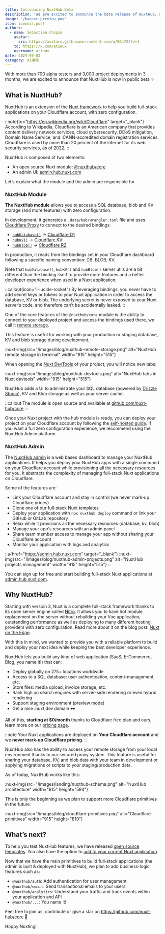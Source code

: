 ```yaml
---
title: Introducing NuxtHub Beta
description: 'We are excited to announce the beta release of NuxtHub, a new way to build full-stack Nuxt applications globally with zero configuration.'
image: '/banner-preview.png'
icon: iconoir:post
authors:
  - name: Sebastien Chopin
    avatar:
      src: https://avatars.githubusercontent.com/u/904724?v=4
    to: https://x.com/atinux
    username: atinux
date: 2024-06-03
category: AI编程
---
```


With more than 700 alpha testers and 3,000 project deployments in 3 months, we are excited to announce that NuxtHub is now in public beta :sparkles:

## What is NuxtHub?

NuxtHub is an extension of the [Nuxt framework](https://nuxt.com) to help you build full-stack applications on your Cloudflare account, with zero configuration.

::note{to="https://en.wikipedia.org/wiki/Cloudflare" target="_blank"}
According to Wikipedia, Cloudflare is an American company that provides content delivery network services, cloud cybersecurity, DDoS mitigation, Domain Name Service, and ICANN-accredited domain registration services. Cloudflare is used by more than 20 percent of the Internet for its web security services, as of 2022.
::

NuxtHub is composed of two elements:
- An open source Nuxt module: [@nuxthub/core](https://github.com/nuxt-hub/core)
- An admin UI: [admin.hub.nuxt.com](https://admin.hub.nuxt.com)

Let’s explain what the module and the admin are responsible for.

### NuxtHub Module

**The NuxtHub module** allows you to access a SQL database, blob and KV storage (and more features) with zero configuration.

In development, it generates a `.data/hub/wrangler.toml` file and uses [Cloudflare Proxy](https://developers.cloudflare.com/workers/wrangler/api/#getplatformproxy) to connect to the desired bindings:
- [`hubDatabase()`](/docs/features/database) -> [Cloudflare D1](https://www.cloudflare.com/developer-platform/d1/)
- [`hubKV()`](/docs/features/kv) -> [Cloudflare KV](https://www.cloudflare.com/developer-platform/workers-kv/)
- [`hubBlob()`](/docs/features/blob) -> [Cloudflare R2](https://www.cloudflare.com/developer-platform/r2/)

In production, it reads from the bindings set in your Cloudflare dashboard following a specific naming convention: DB, BLOB, KV.

Note that `hubDatabase()`, `hubKV()` and `hubBlob()` server utils are a bit different than the binding itself to provide more features and a better developer experience when used in a Nuxt application.

::callout{icon="i-lucide-rocket"}
By leveraging bindings, you never have to add secret keys or tokens to your Nuxt application in order to access the database, KV or blob. The underlying secret is never exposed to your Nuxt server’s code, and therefore can’t be accidentally leaked.
::

One of the core features of the `@nuxthub/core` module is the ability to connect to your deployed project and access the bindings used there, we call it [remote storage](/docs/getting-started/remote-storage).

This feature is useful for working with your production or staging database, KV and blob storage during development.

:nuxt-img{src="/images/blog/nuxthub-remote-storage.png" alt="NuxtHub remote storage in terminal" width="915" height="515"}

When opening the [Nuxt DevTools](https://devtools.nuxt.com) of your project, you will notice new tabs:

:nuxt-img{src="/images/blog/nuxthub-devtools.png" alt="NuxtHub tabs in Nuxt devtools" width="915" height="515"}

NuxtHub adds a UI to administrate your SQL database (powered by [Drizzle Studio](https://orm.drizzle.team/drizzle-studio/overview)), KV and Blob storage as well as your server cache.

::callout
The module is open source and available at [github.com/nuxt-hub/core](https://github.com/nuxt-hub/core).
::

Once your Nuxt project with the hub module is ready, you can deploy your project on your Cloudflare account by following the [self-hosted guide](/docs/getting-started/deploy#self-hosted). If you want a full zero configuration experience, we recommend using the NuxtHub Admin platform.

### NuxtHub Admin

The [NuxtHub admin](https://admin.hub.nuxt.com) is a web based dashboard to manage your NuxtHub applications. It helps you deploy your NuxtHub apps with a single command on your Cloudflare account while provisioning all the necessary resources for you. It abstracts the complexity of managing full-stack Nuxt applications on Cloudflare.

Some of the features are:
- Link your Cloudflare account and stay in control (we never mark-up Cloudflare prices)
- Clone one of our full-stack Nuxt templates
- Deploy your application with `npx nuxthub deploy` command or link your GitHub or GitLab repository
- Relax while it provisions all the necessary resources (database, kv, blob)
- Manage your app's resources with an admin panel
- Share team member access to manage your app without sharing your Cloudflare account
- Monitor your application with logs and analytics

::a{href="https://admin.hub.nuxt.com" target="_blank"}
  :nuxt-img{src="/images/blog/nuxthub-admin-projects.png" alt="NuxtHub projects management" width="915" height="515"}
::

You can sign up for free and start building full-stack Nuxt applications at [admin.hub.nuxt.com](https://admin.hub.nuxt.com).

## Why NuxtHub?

Starting with version 3, Nuxt is a complete full-stack framework thanks to its open server engine called [Nitro](https://nitro.unjs.io). It allows you to have hot module replacement on the server without rebuilding your Vue application, outstanding performance as well as deploying to many different hosting providers with zero configuration. Read more about it on the blog post: [Nuxt on the Edge](https://nuxt.com/blog/nuxt-on-the-edge).

With this in mind, we wanted to provide you with a reliable platform to build and deploy your next idea while keeping the best developer experience.

NuxtHub lets you build any kind of web application (SaaS, E-Commerce, Blog, you name it!) that can:
- Deploy globally on 275+ locations worldwide
- Access to a SQL database: user authentication, content-management, etc.
- Store files: media upload, invoice storage, etc.
- Rank high on search engines with server-side rendering or even hybrid rendering
- Support staging environment (preview mode)
- Get a nice .nuxt.dev domain 🕶️

All of this, **starting at $0/month** thanks to Cloudflare free plan and ours, learn more on our [pricing page](/pricing).

::note
Your Nuxt applications are deployed on **Your Cloudflare account** and we **never mark-up Cloudflare pricing**.
::

NuxtHub also has the ability to access your remote storage from your local environment thanks to our secured proxy system. This feature is useful for sharing your database, KV, and blob data with your team in development or applying migrations or scripts to your staging/production data.

As of today, NuxtHub works like this:

:nuxt-img{src="/images/landing/nuxthub-schema.png" alt="NuxtHub architecture" width="915" height="594"}

This is only the beginning as we plan to support more Cloudflare primitives in the future:

:nuxt-img{src="/images/blog/cloudflare-primitives.png" alt="Cloudflare primitives" width="915" height="810"}

## What’s next?

To help you test NuxtHub features, we have released [open source templates](/templates). You also have the option to [add to your current Nuxt application](/docs/getting-started/installation#add-to-a-nuxt-project).

Now that we have the main primitives to build full-stack applications (the admin is built & deployed with NuxtHub), we plan to add business-logic features such as:
- `@nuxthub/auth`: Add authentication for user management
- `@nuxthub/email`: Send transactional emails to your users
- `@nuxthub/analytics`: Understand your traffic and track events within your application and API
- `@nuxthub/...`: You name it!

Feel free to join us, contribute or give a star on https://github.com/nuxt-hub/core 💚

Happy Nuxting!
